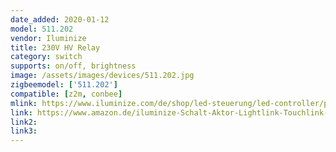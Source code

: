 ```yaml
---
date_added: 2020-01-12
model: 511.202
vendor: Iluminize
title: 230V HV Relay
category: switch
supports: on/off, brightness
image: /assets/images/devices/511.202.jpg
zigbeemodel: ['511.202']
compatible: [z2m, conbee]
mlink: https://www.iluminize.com/de/shop/led-steuerung/led-controller/product/555-511-202-zigbee-schaltaktor-400w-230v.html
link: https://www.amazon.de/iluminize-Schalt-Aktor-Lightlink-Touchlink-Dimmfunktion/dp/B07PCRJ66Y
link2: 
link3: 
---
```

